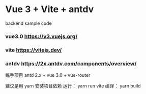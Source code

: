 # Vue 3 + Vite + antdv
backend sample code

### vue3.0 https://v3.vuejs.org/


### vite https://vitejs.dev/


### antdv https://2x.antdv.com/components/overview/


练手项目 antd 2.x + vue 3.0 + vue-router

建议是用 yarn 安装项目依赖
运行： yarn run vite
编译： yarn build 
